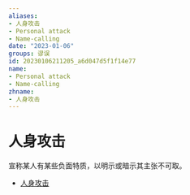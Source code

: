 ```yaml
---
aliases:
- 人身攻击
- Personal attack
- Name-calling
date: "2023-01-06"
groups: 谬误
id: 20230106211205_a6d047d5f1f14e77
name:
- Personal attack
- Name-calling
zhname:
- 人身攻击
---
```


# 人身攻击

宣称某人有某些负面特质，以明示或暗示其主张不可取。

* [人身攻击](https://zh.wikipedia.org/wiki/%E4%BA%BA%E8%BA%AB%E6%94%BB%E6%93%8A)
